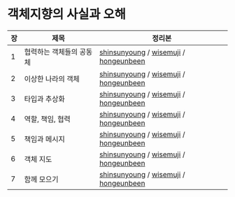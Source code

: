 # 객체지향의 사실과 오해

| 장   | 제목                     | 정리본                                                       |
| ---- | ------------------------ | ------------------------------------------------------------ |
| 1    | 협력하는 객체들의 공동체 | [shinsunyoung](https://github.com/Coveong/reading-books-for-programmers/blob/main/%EA%B0%9D%EC%B2%B4%EC%A7%80%ED%96%A5%EC%9D%98%20%EC%82%AC%EC%8B%A4%EA%B3%BC%20%EC%98%A4%ED%95%B4/01%EC%9E%A5.%20%ED%98%91%EB%A0%A5%ED%95%98%EB%8A%94%20%EA%B0%9D%EC%B2%B4%EB%93%A4%EC%9D%98%20%EA%B3%B5%EB%8F%99%EC%B2%B4/shinsunyoung.md) / [wisemuji](https://github.com/Coveong/reading-books-for-programmers/blob/main/%EA%B0%9D%EC%B2%B4%EC%A7%80%ED%96%A5%EC%9D%98%20%EC%82%AC%EC%8B%A4%EA%B3%BC%20%EC%98%A4%ED%95%B4/01%EC%9E%A5.%20%ED%98%91%EB%A0%A5%ED%95%98%EB%8A%94%20%EA%B0%9D%EC%B2%B4%EB%93%A4%EC%9D%98%20%EA%B3%B5%EB%8F%99%EC%B2%B4/wisemuji.md) / [hongeunbeen](https://github.com/Coveong/reading-books-for-programmers/blob/main/%EA%B0%9D%EC%B2%B4%EC%A7%80%ED%96%A5%EC%9D%98%20%EC%82%AC%EC%8B%A4%EA%B3%BC%20%EC%98%A4%ED%95%B4/01%EC%9E%A5.%20%ED%98%91%EB%A0%A5%ED%95%98%EB%8A%94%20%EA%B0%9D%EC%B2%B4%EB%93%A4%EC%9D%98%20%EA%B3%B5%EB%8F%99%EC%B2%B4/hongeunbeen.md) |
| 2    | 이상한 나라의 객체       | [shinsunyoung](https://github.com/Coveong/reading-books-for-programmers/blob/main/%EA%B0%9D%EC%B2%B4%EC%A7%80%ED%96%A5%EC%9D%98%20%EC%82%AC%EC%8B%A4%EA%B3%BC%20%EC%98%A4%ED%95%B4/02장.%20이상한%20나라의%20객체/shinsunyoung.md) / [wisemuji](https://github.com/Coveong/reading-books-for-programmers/blob/main/%EA%B0%9D%EC%B2%B4%EC%A7%80%ED%96%A5%EC%9D%98%20%EC%82%AC%EC%8B%A4%EA%B3%BC%20%EC%98%A4%ED%95%B4/02장.%20이상한%20나라의%20객체/wisemuji.md) / [hongeunbeen](https://github.com/Coveong/reading-books-for-programmers/blob/main/%EA%B0%9D%EC%B2%B4%EC%A7%80%ED%96%A5%EC%9D%98%20%EC%82%AC%EC%8B%A4%EA%B3%BC%20%EC%98%A4%ED%95%B4/02장.%20이상한%20나라의%20객체/hongeunbeen.md) |
| 3    | 타입과 추상화            | [shinsunyoung](https://github.com/Coveong/reading-books-for-programmers/blob/main/%EA%B0%9D%EC%B2%B4%EC%A7%80%ED%96%A5%EC%9D%98%20%EC%82%AC%EC%8B%A4%EA%B3%BC%20%EC%98%A4%ED%95%B4/03장.%20타입과%20추상화/shinsunyoung.md) / [wisemuji](https://github.com/Coveong/reading-books-for-programmers/blob/main/%EA%B0%9D%EC%B2%B4%EC%A7%80%ED%96%A5%EC%9D%98%20%EC%82%AC%EC%8B%A4%EA%B3%BC%20%EC%98%A4%ED%95%B4/03장.%20타입과%20추상화/wisemuji.md) / [hongeunbeen](https://github.com/Coveong/reading-books-for-programmers/blob/main/%EA%B0%9D%EC%B2%B4%EC%A7%80%ED%96%A5%EC%9D%98%20%EC%82%AC%EC%8B%A4%EA%B3%BC%20%EC%98%A4%ED%95%B4/03장.%20타입과%20추상화/hongeunbeen.md) |
| 4    | 역할, 책임, 협력         | [shinsunyoung](https://github.com/Coveong/reading-books-for-programmers/blob/main/%EA%B0%9D%EC%B2%B4%EC%A7%80%ED%96%A5%EC%9D%98%20%EC%82%AC%EC%8B%A4%EA%B3%BC%20%EC%98%A4%ED%95%B4/04장.%20역할%2C%20책임%2C%20협력/shinsunyoung.md) / [wisemuji](https://github.com/Coveong/reading-books-for-programmers/blob/main/%EA%B0%9D%EC%B2%B4%EC%A7%80%ED%96%A5%EC%9D%98%20%EC%82%AC%EC%8B%A4%EA%B3%BC%20%EC%98%A4%ED%95%B4/04장.%20역할%2C%20책임%2C%20협력/wisemuji.md) / [hongeunbeen](https://github.com/Coveong/reading-books-for-programmers/blob/main/%EA%B0%9D%EC%B2%B4%EC%A7%80%ED%96%A5%EC%9D%98%20%EC%82%AC%EC%8B%A4%EA%B3%BC%20%EC%98%A4%ED%95%B4/04장.%20역할%2C%20책임%2C%20협력/hongeunbeen.md) |
| 5    | 책임과 메시지            | [shinsunyoung](https://github.com/Coveong/reading-books-for-programmers/blob/main/%EA%B0%9D%EC%B2%B4%EC%A7%80%ED%96%A5%EC%9D%98%20%EC%82%AC%EC%8B%A4%EA%B3%BC%20%EC%98%A4%ED%95%B4/05장.%20책임과%20메시지/shinsunyoung.md) / [wisemuji](https://github.com/Coveong/reading-books-for-programmers/blob/main/%EA%B0%9D%EC%B2%B4%EC%A7%80%ED%96%A5%EC%9D%98%20%EC%82%AC%EC%8B%A4%EA%B3%BC%20%EC%98%A4%ED%95%B4/05장.%20책임과%20메시지/wisemuji.md) / [hongeunbeen](https://github.com/Coveong/reading-books-for-programmers/blob/main/%EA%B0%9D%EC%B2%B4%EC%A7%80%ED%96%A5%EC%9D%98%20%EC%82%AC%EC%8B%A4%EA%B3%BC%20%EC%98%A4%ED%95%B4/05장.%20책임과%20메시지/hongeunbeen.md) |
| 6    | 객체 지도                | [shinsunyoung](https://github.com/Coveong/reading-books-for-programmers/blob/main/%EA%B0%9D%EC%B2%B4%EC%A7%80%ED%96%A5%EC%9D%98%20%EC%82%AC%EC%8B%A4%EA%B3%BC%20%EC%98%A4%ED%95%B4/06장.%20객체%20지도/shinsunyoung.md) / [wisemuji](https://github.com/Coveong/reading-books-for-programmers/blob/main/%EA%B0%9D%EC%B2%B4%EC%A7%80%ED%96%A5%EC%9D%98%20%EC%82%AC%EC%8B%A4%EA%B3%BC%20%EC%98%A4%ED%95%B4/06장.%20객체%20지도/wisemuji.md) / [hongeunbeen](https://github.com/Coveong/reading-books-for-programmers/blob/main/%EA%B0%9D%EC%B2%B4%EC%A7%80%ED%96%A5%EC%9D%98%20%EC%82%AC%EC%8B%A4%EA%B3%BC%20%EC%98%A4%ED%95%B4/06장.%20객체%20지도/hongeunbeen.md) |
| 7    | 함께 모으기              | [shinsunyoung](https://github.com/Coveong/reading-books-for-programmers/blob/main/%EA%B0%9D%EC%B2%B4%EC%A7%80%ED%96%A5%EC%9D%98%20%EC%82%AC%EC%8B%A4%EA%B3%BC%20%EC%98%A4%ED%95%B4/07장.%20함께%20모으기/shinsunyoung.md) / [wisemuji](https://github.com/Coveong/reading-books-for-programmers/blob/main/%EA%B0%9D%EC%B2%B4%EC%A7%80%ED%96%A5%EC%9D%98%20%EC%82%AC%EC%8B%A4%EA%B3%BC%20%EC%98%A4%ED%95%B4/07장.%20함께%20모으기/wisemuji.md) / [hongeunbeen](https://github.com/Coveong/reading-books-for-programmers/blob/main/%EA%B0%9D%EC%B2%B4%EC%A7%80%ED%96%A5%EC%9D%98%20%EC%82%AC%EC%8B%A4%EA%B3%BC%20%EC%98%A4%ED%95%B4/07장.%20함께%20모으기/hongeunbeen.md) |

